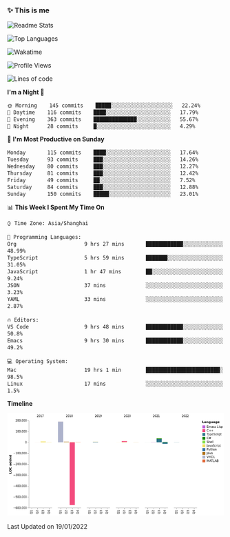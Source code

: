 <!--

**icyzeroice/icyzeroice** is a ✨ _special_ ✨ repository because its `README.md` (this file) appears on your GitHub profile.

Here are some ideas to get you started:

- 🔭 I’m currently working on ...
- 🌱 I’m currently learning ...
- 👯 I’m looking to collaborate on ...
- 🤔 I’m looking for help with ...
- 💬 Ask me about ...
- 📫 How to reach me: ...
- 😄 Pronouns: ...
- ⚡ Fun fact: ...

-->

### ✨ This is me

![Readme Stats](https://github-readme-stats.vercel.app/api?username=icyzeroice)

![Top Languages](https://github-readme-stats.vercel.app/api/top-langs/?username=icyzeroice&exclude_repo=scutie2015-digimon&layout=compact&langs_count=5)

![Wakatime](https://github-readme-stats.vercel.app/api/wakatime?username=icyzeroice)

<!--START_SECTION:waka-->
![Profile Views](http://img.shields.io/badge/Profile%20Views-1-blue)

![Lines of code](https://img.shields.io/badge/From%20Hello%20World%20I%27ve%20Written--320%20Thousand%20lines%20of%20code-blue)

**I'm a Night 🦉** 

```text
🌞 Morning    145 commits    █████░░░░░░░░░░░░░░░░░░░░   22.24% 
🌆 Daytime    116 commits    ████░░░░░░░░░░░░░░░░░░░░░   17.79% 
🌃 Evening    363 commits    ██████████████░░░░░░░░░░░   55.67% 
🌙 Night      28 commits     █░░░░░░░░░░░░░░░░░░░░░░░░   4.29%

```
📅 **I'm Most Productive on Sunday** 

```text
Monday       115 commits    ████░░░░░░░░░░░░░░░░░░░░░   17.64% 
Tuesday      93 commits     ███░░░░░░░░░░░░░░░░░░░░░░   14.26% 
Wednesday    80 commits     ███░░░░░░░░░░░░░░░░░░░░░░   12.27% 
Thursday     81 commits     ███░░░░░░░░░░░░░░░░░░░░░░   12.42% 
Friday       49 commits     ██░░░░░░░░░░░░░░░░░░░░░░░   7.52% 
Saturday     84 commits     ███░░░░░░░░░░░░░░░░░░░░░░   12.88% 
Sunday       150 commits    █████░░░░░░░░░░░░░░░░░░░░   23.01%

```


📊 **This Week I Spent My Time On** 

```text
⌚︎ Time Zone: Asia/Shanghai

💬 Programming Languages: 
Org                      9 hrs 27 mins       ████████████░░░░░░░░░░░░░   48.99% 
TypeScript               5 hrs 59 mins       ███████░░░░░░░░░░░░░░░░░░   31.05% 
JavaScript               1 hr 47 mins        ██░░░░░░░░░░░░░░░░░░░░░░░   9.24% 
JSON                     37 mins             ░░░░░░░░░░░░░░░░░░░░░░░░░   3.23% 
YAML                     33 mins             ░░░░░░░░░░░░░░░░░░░░░░░░░   2.87%

🔥 Editors: 
VS Code                  9 hrs 48 mins       ████████████░░░░░░░░░░░░░   50.8% 
Emacs                    9 hrs 30 mins       ████████████░░░░░░░░░░░░░   49.2%

💻 Operating System: 
Mac                      19 hrs 1 min        ████████████████████████░   98.5% 
Linux                    17 mins             ░░░░░░░░░░░░░░░░░░░░░░░░░   1.5%

```

**Timeline**

![Chart not found](https://raw.githubusercontent.com/icyzeroice/icyzeroice/main/charts/bar_graph.png) 


 Last Updated on 19/01/2022
<!--END_SECTION:waka-->

<!--

### Related
- https://github.com/abhisheknaiidu/awesome-github-profile-readme
- https://github.com/coderjojo/creative-profile-readme
- https://github.com/elangosundar/awesome-README-templates
- https://github.com/durgeshsamariya/awesome-github-profile-readme-templates
- https://github.com/anmol098/waka-readme-stats

-->
